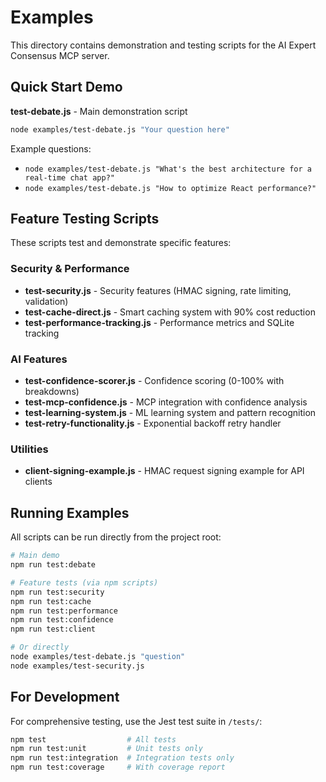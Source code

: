 # Examples

This directory contains demonstration and testing scripts for the AI Expert Consensus MCP server.

## Quick Start Demo

**test-debate.js** - Main demonstration script
```bash
node examples/test-debate.js "Your question here"
```

Example questions:
- `node examples/test-debate.js "What's the best architecture for a real-time chat app?"`
- `node examples/test-debate.js "How to optimize React performance?"`

## Feature Testing Scripts

These scripts test and demonstrate specific features:

### Security & Performance
- **test-security.js** - Security features (HMAC signing, rate limiting, validation)
- **test-cache-direct.js** - Smart caching system with 90% cost reduction
- **test-performance-tracking.js** - Performance metrics and SQLite tracking

### AI Features
- **test-confidence-scorer.js** - Confidence scoring (0-100% with breakdowns)
- **test-mcp-confidence.js** - MCP integration with confidence analysis
- **test-learning-system.js** - ML learning system and pattern recognition
- **test-retry-functionality.js** - Exponential backoff retry handler

### Utilities
- **client-signing-example.js** - HMAC request signing example for API clients

## Running Examples

All scripts can be run directly from the project root:

```bash
# Main demo
npm run test:debate

# Feature tests (via npm scripts)
npm run test:security
npm run test:cache
npm run test:performance
npm run test:confidence
npm run test:client

# Or directly
node examples/test-debate.js "question"
node examples/test-security.js
```

## For Development

For comprehensive testing, use the Jest test suite in `/tests/`:

```bash
npm test                  # All tests
npm run test:unit         # Unit tests only
npm run test:integration  # Integration tests only
npm run test:coverage     # With coverage report
```
